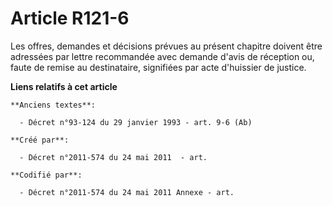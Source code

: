 # Article R121-6

Les offres, demandes et décisions prévues au présent chapitre doivent être adressées par lettre recommandée avec demande
d'avis de réception ou, faute de remise au destinataire, signifiées par acte d'huissier de justice.

**Liens relatifs à cet article**

	**Anciens textes**:

	  - Décret n°93-124 du 29 janvier 1993 - art. 9-6 (Ab)

	**Créé par**:

	  - Décret n°2011-574 du 24 mai 2011  - art.

	**Codifié par**:

	  - Décret n°2011-574 du 24 mai 2011 Annexe - art.
